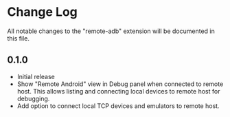 # Change Log

All notable changes to the "remote-adb" extension will be documented in this file.

## 0.1.0
- Initial release
- Show "Remote Android" view in Debug panel when connected to remote host. This allows listing and connecting local devices to remote host for debugging.
- Add option to connect local TCP devices and emulators to remote host.